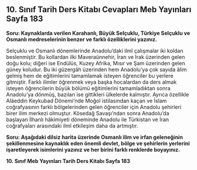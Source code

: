 ## 10. Sınıf Tarih Ders Kitabı Cevapları Meb Yayınları Sayfa 183

**Soru: Kaynaklarda verilen Karahanlı, Büyük Selçuklu, Türkiye Selçuklu ve Osmanlı medreselerinin benzer ve farklı özelliklerini yazınız.**

Selçuklu ve Osmanlı dönemlerinde Anadolu’daki ilmî çalışmalar iki koldan beslenmiştir. Bu kollardan ilki Maveraünnehir, İran ve Irak üzerinden gelen doğu kolu; diğeri ise Endülüs, Kuzey Afrika, Mısır ve Şam üzerinden gelen güney koludur. Bu iki güzergâh üzerinden hem Anadolu’ya çok sayıda âlim gelmiş hem de eğitimlerini tamamlamak isteyen öğrenciler bu yerlere gitmiştir. Farklı ilimler öğrenmek veya başka hocalardan da ders almak isteyen öğrencilerin büyük bölümü eğitimlerini tamamladıktan sonra Anadolu’ya dönmüş, bazıları ise gittikleri ülkelerde kalmıştır. Ayrıca özellikle Alâeddin Keykubad Dönemi’nde Moğol istilasından kaçan ve İslam coğrafyasının farklı bölgelerinden gelen öğrenciler için Anadolu şehirleri birer ilim merkezi olmuştur. Kösedağ Savaşı’ndan sonra Anadolu’da başlayan İlhanlı hâkimiyeti döneminde Anadolu ile Türkistan ve İran coğrafyaları arasındaki ilmî etkileşim daha da artmıştır.

**Soru: Aşağıdaki dilsiz harita üzerinde Osmanlı ilim ve irfan geleneğinin şekillenmesine kaynaklık eden önemli devlet, bölge ve şehirlerin yerlerini işaretleyerek isimlerini yazınız ve her birini farklı renklerde boyayınız.**

**10. Sınıf Meb Yayınları Tarih Ders Kitabı Sayfa 183**